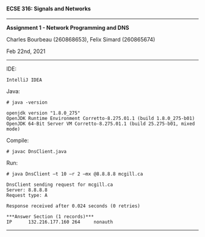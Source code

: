 #### ECSE 316: Signals and Networks
***
**Assignment 1 - Network Programming and DNS**

Charles Bourbeau (260868653), Felix Simard (260865674)

Feb 22nd, 2021

***
IDE: 
```
IntelliJ IDEA
```

Java:

```
# java -version

openjdk version "1.8.0_275"
OpenJDK Runtime Environment Corretto-8.275.01.1 (build 1.8.0_275-b01)
OpenJDK 64-Bit Server VM Corretto-8.275.01.1 (build 25.275-b01, mixed mode)
```

Compile:
```
# javac DnsClient.java
```

Run:
```
# java DnsClient –t 10 –r 2 –mx @8.8.8.8 mcgill.ca

DnsClient sending request for mcgill.ca
Server: 8.8.8.8
Request type: A

Response received after 0.024 seconds (0 retries)

***Answer Section (1 records)***
IP      132.216.177.160 264     nonauth

```

***